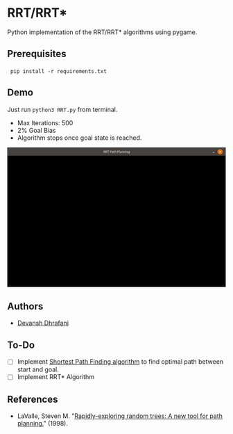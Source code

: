 # RRT/RRT*

Python implementation of the RRT/RRT* algorithms using pygame. 

## Prerequisites
` pip install -r requirements.txt`

## Demo
Just run `python3 RRT.py` from terminal.

- Max Iterations: 500
- 2% Goal Bias
- Algorithm stops once goal state is reached.

![RRT](img/RRT.gif)

## Authors
- [Devansh Dhrafani](https://github.com/devanshdhrafani)

## To-Do
- [ ] Implement [Shortest Path Finding algorithm](https://en.wikipedia.org/wiki/Dijkstra%27s_algorithm) to find optimal path between start and goal. 
- [ ] Implement RRT* Algorithm

## References
- LaValle, Steven M. "[Rapidly-exploring random trees: A new tool for path planning.](http://msl.cs.uiuc.edu/~lavalle/papers/Lav98c.pdf)" (1998).
